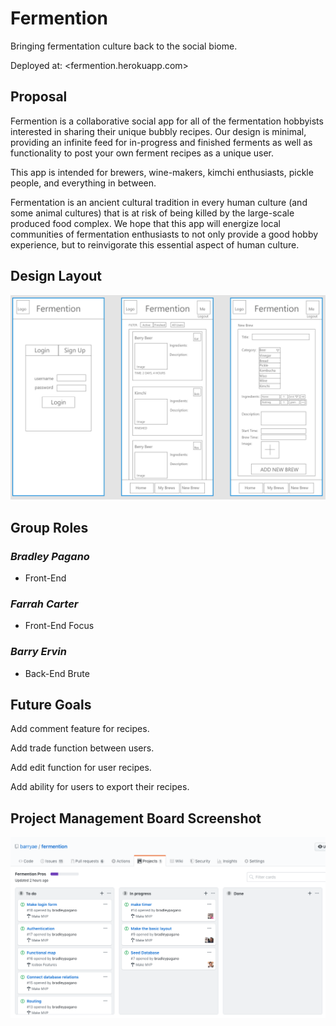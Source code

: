 # **Fermention**

Bringing fermentation culture back to the social biome.

Deployed at: <fermention.herokuapp.com>

## **Proposal**

Fermention is a collaborative social app for all of the fermentation hobbyists interested in sharing their unique bubbly recipes. Our design is minimal, providing an infinite feed for in-progress and finished ferments as well as functionality to post your own ferment recipes as a unique user.

This app is intended for brewers, wine-makers, kimchi enthusiasts, pickle people, and everything in between.

Fermentation is an ancient cultural tradition in every human culture (and some animal cultures) that is at risk of being killed by the large-scale produced food complex. We hope that this app will energize local communities of fermentation enthusiasts to not only provide a good hobby experience, but to reinvigorate this essential aspect of human culture.

## **Design Layout**

![Design Layout](https://github.com/barryae/fermention/blob/master/client/public/images/fermention_layout.jpg)

## **Group Roles**

### *Bradley Pagano*

- Front-End

### *Farrah Carter*

- Front-End Focus

### *Barry Ervin*

- Back-End Brute

## **Future Goals**

Add comment feature for recipes.

Add trade function between users.

Add edit function for user recipes.

Add ability for users to export their recipes.

## **Project Management Board Screenshot**

![Project Board](https://github.com/barryae/fermention/blob/master/client/public/images/projectBoard.png)
